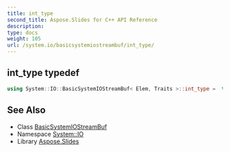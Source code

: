 ```yaml
---
title: int_type
second_title: Aspose.Slides for C++ API Reference
description: 
type: docs
weight: 105
url: /system.io/basicsystemiostreambuf/int_type/
---
```

## int_type typedef




```cpp
using System::IO::BasicSystemIOStreamBuf< Elem, Traits >::int_type =  typename traits_type::int_type
```

## See Also

* Class [BasicSystemIOStreamBuf](../)
* Namespace [System::IO](../../)
* Library [Aspose.Slides](../../../)